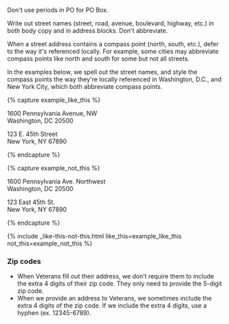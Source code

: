 Don't use periods in PO for PO Box. 

Write out street names (street, road, avenue, boulevard, highway, etc.) in both body copy and in address blocks. Don't abbreviate.

When a street address contains a compass point (north, south, etc.), defer to the way it's referenced locally. For example, some cities may abbreviate compass points like north and south for some but not all streets.
<p>
  In the examples below, we spell out the street names, and style the compass points the way they're locally referenced in Washington, D.C., and New York City, which both abbreviate compass points.
</p>

{% capture example_like_this %}
<p class="va-address-block">
1600 Pennsylvania Avenue, NW <br/>
Washington, DC 20500 <br/>
</p>

<p class="va-address-block">
123 E. 45th Street <br/>
New York, NY 67890 <br/>
</p>
{% endcapture %}

{% capture example_not_this %}
<p class="va-address-block">
1600 Pennsylvania Ave. Northwest<br/>
Washington, DC 20500<br/>
</p>

<p class="va-address-block">
123 East 45th St. <br/>
New York, NY 67890 <br/>
</p>
{% endcapture %}

{% include _like-this-not-this.html like_this=example_like_this not_this=example_not_this %}

### Zip codes

-	When Veterans fill out their address, we don’t require them to include the extra 4 digits of their zip code. They only need to provide the 5-digit zip code.
-	When we provide an address to Veterans, we sometimes include the extra 4 digits of the zip code. If we include the extra 4 digits, use a hyphen (ex. 12345-6789).

